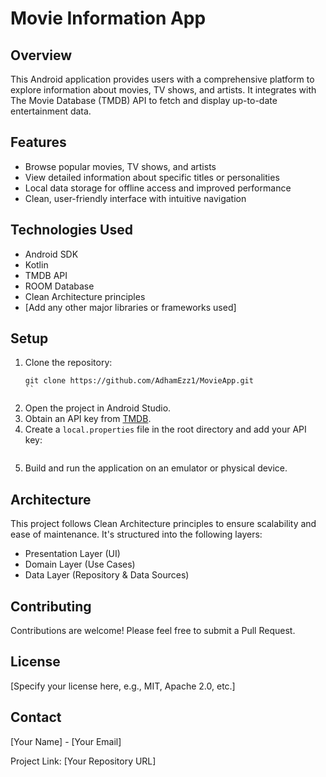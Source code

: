 # Movie Information App

## Overview
This Android application provides users with a comprehensive platform to explore information about movies, TV shows, and artists. It integrates with The Movie Database (TMDB) API to fetch and display up-to-date entertainment data.

## Features
- Browse popular movies, TV shows, and artists
- View detailed information about specific titles or personalities
- Local data storage for offline access and improved performance
- Clean, user-friendly interface with intuitive navigation

## Technologies Used
- Android SDK
- Kotlin
- TMDB API
- ROOM Database
- Clean Architecture principles
- [Add any other major libraries or frameworks used]

## Setup
1. Clone the repository:
   ```
   git clone https://github.com/AdhamEzz1/MovieApp.git
   ``
2. Open the project in Android Studio.
3. Obtain an API key from [TMDB](https://www.themoviedb.org/documentation/api).
4. Create a `local.properties` file in the root directory and add your API key:
   ```
   
   ```
5. Build and run the application on an emulator or physical device.

## Architecture
This project follows Clean Architecture principles to ensure scalability and ease of maintenance. It's structured into the following layers:
- Presentation Layer (UI)
- Domain Layer (Use Cases)
- Data Layer (Repository & Data Sources)

## Contributing
Contributions are welcome! Please feel free to submit a Pull Request.

## License
[Specify your license here, e.g., MIT, Apache 2.0, etc.]

## Contact
[Your Name] - [Your Email]

Project Link: [Your Repository URL]
